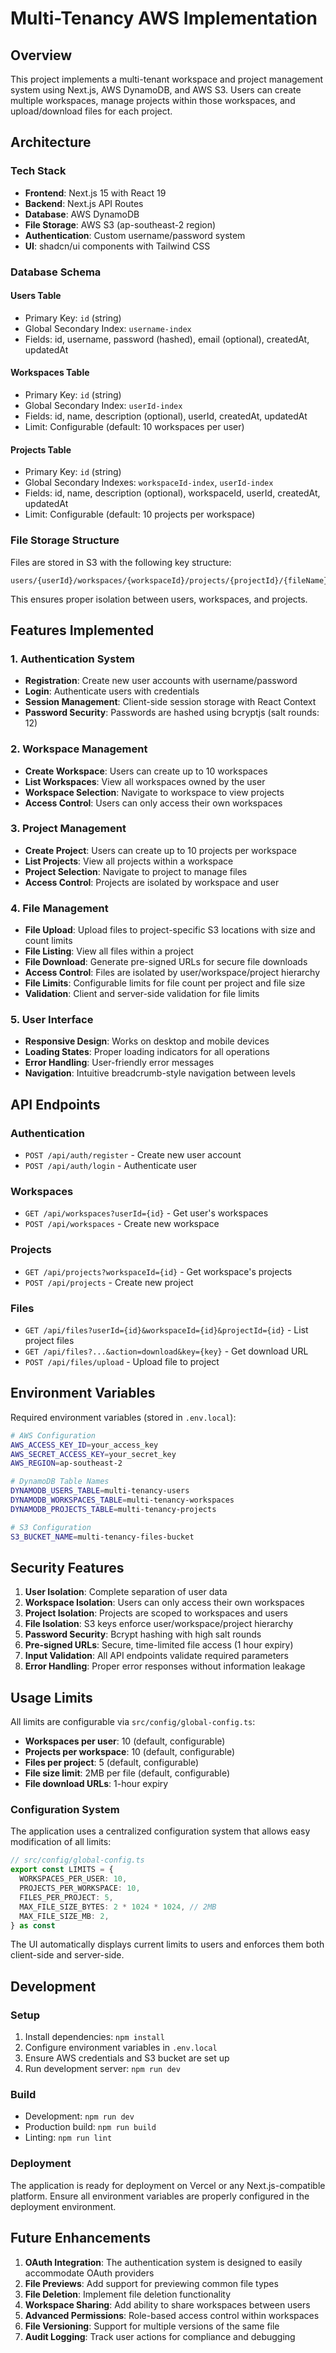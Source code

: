 # Multi-Tenancy AWS Implementation

## Overview

This project implements a multi-tenant workspace and project management system using Next.js, AWS DynamoDB, and AWS S3. Users can create multiple workspaces, manage projects within those workspaces, and upload/download files for each project.

## Architecture

### Tech Stack
- **Frontend**: Next.js 15 with React 19
- **Backend**: Next.js API Routes
- **Database**: AWS DynamoDB
- **File Storage**: AWS S3 (ap-southeast-2 region)
- **Authentication**: Custom username/password system
- **UI**: shadcn/ui components with Tailwind CSS

### Database Schema

#### Users Table
- Primary Key: `id` (string)
- Global Secondary Index: `username-index`
- Fields: id, username, password (hashed), email (optional), createdAt, updatedAt

#### Workspaces Table
- Primary Key: `id` (string)
- Global Secondary Index: `userId-index`
- Fields: id, name, description (optional), userId, createdAt, updatedAt
- Limit: Configurable (default: 10 workspaces per user)

#### Projects Table
- Primary Key: `id` (string)
- Global Secondary Indexes: `workspaceId-index`, `userId-index`
- Fields: id, name, description (optional), workspaceId, userId, createdAt, updatedAt
- Limit: Configurable (default: 10 projects per workspace)

### File Storage Structure

Files are stored in S3 with the following key structure:
```
users/{userId}/workspaces/{workspaceId}/projects/{projectId}/{fileName}
```

This ensures proper isolation between users, workspaces, and projects.

## Features Implemented

### 1. Authentication System
- **Registration**: Create new user accounts with username/password
- **Login**: Authenticate users with credentials
- **Session Management**: Client-side session storage with React Context
- **Password Security**: Passwords are hashed using bcryptjs (salt rounds: 12)

### 2. Workspace Management
- **Create Workspace**: Users can create up to 10 workspaces
- **List Workspaces**: View all workspaces owned by the user
- **Workspace Selection**: Navigate to workspace to view projects
- **Access Control**: Users can only access their own workspaces

### 3. Project Management
- **Create Project**: Users can create up to 10 projects per workspace
- **List Projects**: View all projects within a workspace
- **Project Selection**: Navigate to project to manage files
- **Access Control**: Projects are isolated by workspace and user

### 4. File Management
- **File Upload**: Upload files to project-specific S3 locations with size and count limits
- **File Listing**: View all files within a project
- **File Download**: Generate pre-signed URLs for secure file downloads
- **Access Control**: Files are isolated by user/workspace/project hierarchy
- **File Limits**: Configurable limits for file count per project and file size
- **Validation**: Client and server-side validation for file limits

### 5. User Interface
- **Responsive Design**: Works on desktop and mobile devices
- **Loading States**: Proper loading indicators for all operations
- **Error Handling**: User-friendly error messages
- **Navigation**: Intuitive breadcrumb-style navigation between levels

## API Endpoints

### Authentication
- `POST /api/auth/register` - Create new user account
- `POST /api/auth/login` - Authenticate user

### Workspaces
- `GET /api/workspaces?userId={id}` - Get user's workspaces
- `POST /api/workspaces` - Create new workspace

### Projects
- `GET /api/projects?workspaceId={id}` - Get workspace's projects
- `POST /api/projects` - Create new project

### Files
- `GET /api/files?userId={id}&workspaceId={id}&projectId={id}` - List project files
- `GET /api/files?...&action=download&key={key}` - Get download URL
- `POST /api/files/upload` - Upload file to project

## Environment Variables

Required environment variables (stored in `.env.local`):

```bash
# AWS Configuration
AWS_ACCESS_KEY_ID=your_access_key
AWS_SECRET_ACCESS_KEY=your_secret_key
AWS_REGION=ap-southeast-2

# DynamoDB Table Names
DYNAMODB_USERS_TABLE=multi-tenancy-users
DYNAMODB_WORKSPACES_TABLE=multi-tenancy-workspaces
DYNAMODB_PROJECTS_TABLE=multi-tenancy-projects

# S3 Configuration
S3_BUCKET_NAME=multi-tenancy-files-bucket
```

## Security Features

1. **User Isolation**: Complete separation of user data
2. **Workspace Isolation**: Users can only access their own workspaces
3. **Project Isolation**: Projects are scoped to workspaces and users
4. **File Isolation**: S3 keys enforce user/workspace/project hierarchy
5. **Password Security**: Bcrypt hashing with high salt rounds
6. **Pre-signed URLs**: Secure, time-limited file access (1 hour expiry)
7. **Input Validation**: All API endpoints validate required parameters
8. **Error Handling**: Proper error responses without information leakage

## Usage Limits

All limits are configurable via `src/config/global-config.ts`:

- **Workspaces per user**: 10 (default, configurable)
- **Projects per workspace**: 10 (default, configurable)  
- **Files per project**: 5 (default, configurable)
- **File size limit**: 2MB per file (default, configurable)
- **File download URLs**: 1-hour expiry

### Configuration System

The application uses a centralized configuration system that allows easy modification of all limits:

```typescript
// src/config/global-config.ts
export const LIMITS = {
  WORKSPACES_PER_USER: 10,
  PROJECTS_PER_WORKSPACE: 10,
  FILES_PER_PROJECT: 5,
  MAX_FILE_SIZE_BYTES: 2 * 1024 * 1024, // 2MB
  MAX_FILE_SIZE_MB: 2,
} as const
```

The UI automatically displays current limits to users and enforces them both client-side and server-side.

## Development

### Setup
1. Install dependencies: `npm install`
2. Configure environment variables in `.env.local`
3. Ensure AWS credentials and S3 bucket are set up
4. Run development server: `npm run dev`

### Build
- Development: `npm run dev`
- Production build: `npm run build`
- Linting: `npm run lint`

### Deployment
The application is ready for deployment on Vercel or any Next.js-compatible platform. Ensure all environment variables are properly configured in the deployment environment.

## Future Enhancements

1. **OAuth Integration**: The authentication system is designed to easily accommodate OAuth providers
2. **File Previews**: Add support for previewing common file types
3. **File Deletion**: Implement file deletion functionality
4. **Workspace Sharing**: Add ability to share workspaces between users
5. **Advanced Permissions**: Role-based access control within workspaces
6. **File Versioning**: Support for multiple versions of the same file
7. **Audit Logging**: Track user actions for compliance and debugging